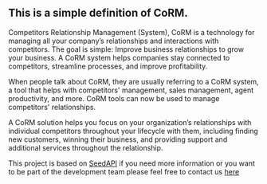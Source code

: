 ## This is a simple definition of CoRM.

Competitors Relationship Management (System), CoRM is a technology for managing all your company’s relationships and interactions with competitors. The goal is simple: Improve business relationships to grow your business. A CoRM system helps companies stay connected to competitors, streamline processes, and improve profitability.

When people talk about CoRM, they are usually referring to a CoRM system, a tool that helps with competitors' management, sales management, agent productivity, and more. CoRM tools can now be used to manage competitors' relationships.

A CoRM solution helps you focus on your organization’s relationships with individual competitors throughout your lifecycle with them, including finding new customers, winning their business, and providing support and additional services throughout the relationship.

This project is based on [SeedAPI](https://github.com/HeyBaldur/Seed.API) if you need more information or you want to be part of the development team please feel free to contact us [here](https://twitter.com/HeyBaldur)
